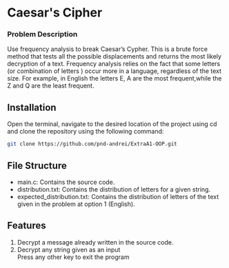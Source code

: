 # Caesar's Cipher

### Problem Description
Use frequency analysis to break Caesar’s Cypher. This is a brute force method that tests all the possible displacements and returns the most likely decryption of a text. Frequency analysis relies on the fact that some letters (or combination of letters ) occur more in a language, regardless of the text size. For example, in English the letters E, A are the most frequent,while the Z and Q are the least frequent.

## Installation

Open the terminal, navigate to the desired location of the project using cd and clone the repository using the following command:

```bash
git clone https://github.com/pnd-andrei/ExtraA1-OOP.git
```

## File Structure
* main.c: Contains the source code.
* distribution.txt: Contains the distribution of letters for a given string.
* expected_distribution.txt: Contains the distribution of letters of the text given in the problem at option 1 (English).


## Features

1. Decrypt a message already written in the source code.
2. Decrypt any string given as an input\
Press any other key to exit the program

